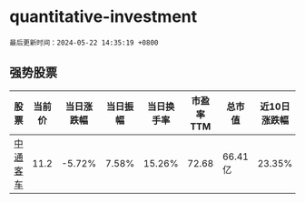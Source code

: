 # quantitative-investment

`最后更新时间：2024-05-22 14:35:19 +0800`

## 强势股票

|股票|当前价|当日涨跌幅|当日振幅|当日换手率|市盈率TTM|总市值|近10日涨跌幅|
|----|----|----|----|----|----|----|----|
|[中通客车](https://xueqiu.com/S/SZ000957)|11.2|-5.72%|7.58%|15.26%|72.68|66.41亿|23.35%|
